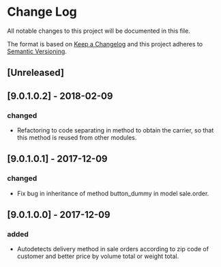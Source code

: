 # Change Log
All notable changes to this project will be documented in this file.

The format is based on [Keep a Changelog](http://keepachangelog.com/)
and this project adheres to [Semantic Versioning](http://semver.org/).

## [Unreleased]

## [9.0.1.0.2] - 2018-02-09
### changed
- Refactoring to code separating in method to obtain the carrier, so that this method is reused from other modules.

## [9.0.1.0.1] - 2017-12-09
### changed
- Fix bug in inheritance of method button_dummy in model sale.order.


## [9.0.1.0.0] - 2017-12-09
### added
- Autodetects delivery method in sale orders according to zip code of customer and better price by volume total or weight total.
